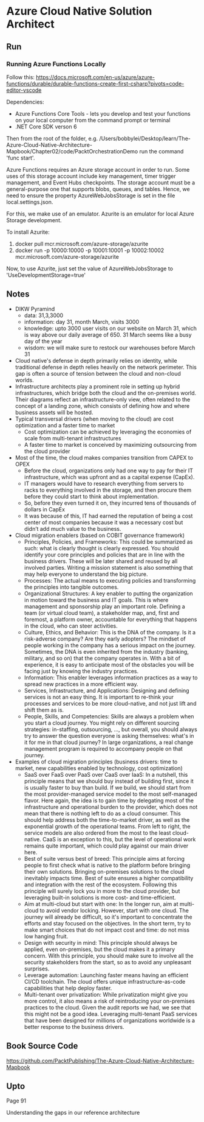 # Azure Cloud Native Solution Architect

## Run
### Running Azure Functions Locally
Follow this: https://docs.microsoft.com/en-us/azure/azure-functions/durable/durable-functions-create-first-csharp?pivots=code-editor-vscode

Dependencies:
* Azure Functions Core Tools - lets you develop and test your functions on your local computer from the command prompt or terminal
* .NET Core SDK verson 6

Then from the root of the folder, e.g. /Users/bobbylei/Desktop/learn/The-Azure-Cloud-Native-Architecture-Mapbook/Chapter02/code/PacktOrchestrationDemo run the command 'func start'.

Azure Functions requires an Azure storage account in order to run. Some uses of this storage account include key management, timer trigger management, and Event Hubs checkpoints. The storage account must be a general-purpose one that supports blobs, queues, and tables. Hence, we need to ensure the property AzureWebJobsStorage is set in the file local.settings.json.

For this, we make use of an emulator. Azurite is an emulator for local Azure Storage development.

To install Azurite:
1. docker pull mcr.microsoft.com/azure-storage/azurite
2. docker run -p 10000:10000 -p 10001:10001 -p 10002:10002 mcr.microsoft.com/azure-storage/azurite

Now, to use Azurite, just set the value of AzureWebJobsStorage to 'UseDevelopmentStorage=true'

## Notes
* DIKW Pyramind
  * data: 31,3,3000
  * information: day 31, month March, visits 3000
  * knowledge: upto 3000 user visits on our website on March 31, which is way above our daily average of 650. 31 March seems like a busy day of the year
  * wisdom: we will make sure to restock our warehouses before March 31
* Cloud native's defense in depth primarily relies on identity, while traditional defense in depth relies heavily on the network perimeter. This gap is often a source of tension between the cloud and non-cloud worlds.
* Infrastructure architects play a prominent role in setting up hybrid infrastructures, which bridge both the cloud and the on-premises world. Their diagrams reflect an infrastructure-only view, often related to the concept of a landing zone, which consists of defining how and where business assets will be hosted.
* Typical transversal drivers (when moving to the cloud) are cost optimization and a faster time to market
  * Cost optimization can be achieved by leveraging the economies of scale from multi-tenant infrastructures
  * A faster time to market is conceived by maximizing outsourcing from the cloud provider
* Most of the time, the cloud makes companies transition from CAPEX to OPEX
  * Before the cloud, organizations only had one way to pay for their IT infrastructure, which was upfront and as a capital expense (CapEx).
  * IT managers would have to research everything from servers to racks to everything involved in the storage, and then procure them before they could start to think about implementation.
  * So, before they even turned it on, they incurred tens of thousands of dollars in CapEx
  * It was because of this, IT had earned the reputation of being a cost center of most companies because it was a necessary cost but didn’t add much value to the business.
* Cloud migration enablers (based on COBIT governance framework)
  * Principles, Policies, and Frameworks: This could be summarized as such: what is clearly thought is clearly expressed. You should identify your core principles and policies that are in line with the business drivers. These will be later shared and reused by all involved parties. Writing a mission statement is also something that may help everyone to understand the big picture.
  * Processes: The actual means to executing policies and transforming the principles into tangible outcomes.
  * Organizational Structures: A key enabler to putting the organization in motion toward the business and IT goals. This is where management and sponsorship play an important role. Defining a team (or virtual cloud team), a stakeholder map, and, first and foremost, a platform owner, accountable for everything that happens in the cloud, who can steer activities.
  * Culture, Ethics, and Behavior: This is the DNA of the company. Is it a risk-adverse company? Are they early adopters? The mindset of people working in the company has a serious impact on the journey. Sometimes, the DNA is even inherited from the industry (banking, military, and so on) that the company operates in. With a bit of experience, it is easy to anticipate most of the obstacles you will be facing just by knowing the industry practices.
  * Information: This enabler leverages information practices as a way to spread new practices in a more efficient way.
  * Services, Infrastructure, and Applications: Designing and defining services is not an easy thing. It is important to re-think your processes and services to be more cloud-native, and not just lift and shift them as is.
  * People, Skills, and Competencies: Skills are always a problem when you start a cloud journey. You might rely on different sourcing strategies: in-staffing, outsourcing, ..., but overall, you should always try to answer the question everyone is asking themselves: what's in it for me in that cloud journey? In large organizations, a real change management program is required to accompany people on that journey.
* Examples of cloud migration principles (business drivers: time to market, new capabilities enabled by technology, cost optimization)
  * SaaS over FaaS over PaaS over CaaS over IaaS: In a nutshell, this principle means that we should buy instead of building first, since it is usually faster to buy than build. If we build, we should start from the most provider-managed service model to the most self-managed flavor. Here again, the idea is to gain time by delegating most of the infrastructure and operational burden to the provider, which does not mean that there is nothing left to do as a cloud consumer. This should help address both the time-to-market driver, as well as the exponential growth of the operational teams. From left to right, the service models are also ordered from the most to the least cloud-native. CaaS is an exception to this, but the level of operational work remains quite important, which could play against our main driver here.
  * Best of suite versus best of breed: This principle aims at forcing people to first check what is native to the platform before bringing their own solutions. Bringing on-premises solutions to the cloud inevitably impacts time. Best of suite ensures a higher compatibility and integration with the rest of the ecosystem. Following this principle will surely lock you in more to the cloud provider, but leveraging built-in solutions is more cost- and time-efficient.
  * Aim at multi-cloud but start with one: In the longer run, aim at multi-cloud to avoid vendor locking. However, start with one cloud. The journey will already be difficult, so it's important to concentrate the efforts and stay focused on the objectives. In the short term, try to make smart choices that do not impact cost and time: do not miss low hanging fruit.
  * Design with security in mind: This principle should always be applied, even on-premises, but the cloud makes it a primary concern. With this principle, you should make sure to involve all the security stakeholders from the start, so as to avoid any unpleasant surprises.
  * Leverage automation: Launching faster means having an efficient CI/CD toolchain. The cloud offers unique infrastructure-as-code capabilities that help deploy faster.
  * Multi-tenant over privatization: While privatization might give you more control, it also means a risk of reintroducing your on-premises practices to the cloud. Given the audit reports we had, we see that this might not be a good idea. Leveraging multi-tenant PaaS services that have been designed for millions of organizations worldwide is a better response to the business drivers.

## Book Source Code
https://github.com/PacktPublishing/The-Azure-Cloud-Native-Architecture-Mapbook

## Upto
Page 91

Understanding the gaps in our reference architecture
